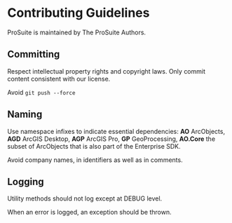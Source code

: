 # Contributing Guidelines

ProSuite is maintained by The ProSuite Authors.

## Committing

Respect intellectual property rights and copyright laws.
Only commit content consistent with our license.

Avoid `git push --force`

## Naming

Use namespace infixes to indicate essential dependencies:
**AO** ArcObjects, **AGD** ArcGIS Desktop, **AGP** ArcGIS Pro,
**GP** GeoProcessing, **AO.Core** the subset of ArcObjects that
is also part of the Enterprise SDK.

Avoid company names, in identifiers as well as in comments.

## Logging

Utility methods should not log except at DEBUG level.

When an error is logged, an exception should be thrown.
